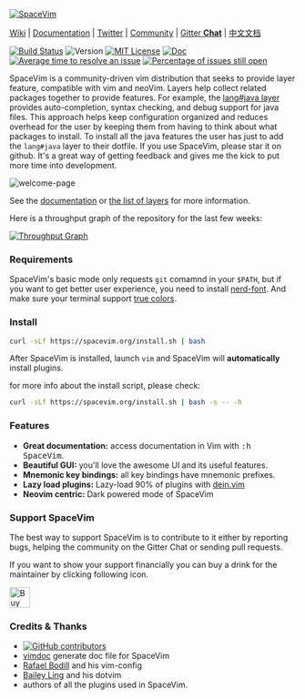[![SpaceVim](https://spacevim.org/logo.png)](https://spacevim.org)

[Wiki](https://github.com/SpaceVim/SpaceVim/wiki) |
[Documentation](http://spacevim.org/documentation/) |
[Twitter](https://twitter.com/SpaceVim) |
[Community](https://spacevim.org/community/) |
[Gitter **Chat**](https://gitter.im/SpaceVim/SpaceVim) |
[中文文档](http://spacevim.org/README_zh_cn/)

[![Build Status](https://travis-ci.org/SpaceVim/SpaceVim.svg?branch=dev)](https://travis-ci.org/SpaceVim/SpaceVim)
![Version](https://img.shields.io/badge/version-0.5.0--dev-FF00CC.svg)
[![MIT License](https://img.shields.io/badge/license-MIT-blue.svg)](LICENSE)
[![Doc](https://img.shields.io/badge/doc-%3Ah%20SpaceVim-orange.svg)](doc/SpaceVim.txt)
[![Average time to resolve an issue](http://isitmaintained.com/badge/resolution/SpaceVim/SpaceVim.svg)](http://isitmaintained.com/project/SpaceVim/SpaceVim "Average time to resolve an issue")
[![Percentage of issues still open](http://isitmaintained.com/badge/open/SpaceVim/SpaceVim.svg)](http://isitmaintained.com/project/SpaceVim/SpaceVim "Percentage of issues still open")

SpaceVim is a community-driven vim distribution that seeks to provide layer feature, compatible with vim and neoVim. Layers help collect related packages together to provide features. For example, the [lang#java layer](http://spacevim.org/layers/lang/java/) provides auto-completion, syntax checking, and debug support for java files. This approach helps keep configuration organized and reduces overhead for the user by keeping them from having to think about what packages to install. To install all the java features the user has just to add the `lang#java` layer to their dotfile. If you use SpaceVim, please star it on github. It's a great way of getting feedback and gives me the kick to put more time into development.

![welcome-page](https://cloud.githubusercontent.com/assets/13142418/26402270/28ad72b8-40bc-11e7-945e-003f41e057be.png)


See the [documentation](https://spacevim.org/documentation) or [the list of layers](http://spacevim.org/layers/) for more information.

Here is a throughput graph of the repository for the last few weeks:

[![Throughput Graph](https://graphs.waffle.io/SpaceVim/SpaceVim/throughput.svg)](https://waffle.io/SpaceVim/SpaceVim/metrics/throughput)


### Requirements

SpaceVim's basic mode only requests `git` comamnd in your `$PATH`, but if you want to get better user experience, you need to install [nerd-font](https://github.com/ryanoasis/nerd-fonts). And make sure your terminal support [true colors](https://gist.github.com/XVilka/8346728).

### Install

```bash
curl -sLf https://spacevim.org/install.sh | bash
```

After SpaceVim is installed, launch `vim` and SpaceVim will **automatically** install plugins.

for more info about the install script, please check:

```bash
curl -sLf https://spacevim.org/install.sh | bash -s -- -h
```

### Features

- **Great documentation:** access documentation in Vim with
    <kbd>:h SpaceVim</kbd>.
- **Beautiful GUI:** you'll love the awesome UI and its useful features.
- **Mnemonic key bindings:** all key bindings have mnemonic prefixes.
- **Lazy load plugins:** Lazy-load 90% of plugins with [dein.vim](https://github.com/Shougo/dein.vim)
- **Neovim centric:** Dark powered mode of SpaceVim

### Support SpaceVim

The best way to support SpaceVim is to contribute to it either by reporting bugs, helping the community on the Gitter Chat or sending pull requests.

If you want to show your support financially you can  buy a drink for the maintainer by clicking following icon.

<a href='https://ko-fi.com/A538L6H' target='_blank'><img height='36' style='border:0px;height:36px;' src='https://az743702.vo.msecnd.net/cdn/kofi4.png?v=f' border='0' alt='Buy Me a Coffee at ko-fi.com' /></a>

### Credits & Thanks

- [![GitHub contributors](https://img.shields.io/github/contributors/SpaceVim/SpaceVim.svg)](https://github.com/SpaceVim/SpaceVim/graphs/contributors)
- [vimdoc](https://github.com/google/vimdoc) generate doc file for SpaceVim
- [Rafael Bodill](https://github.com/rafi) and his vim-config
- [Bailey Ling](https://github.com/bling) and his dotvim
- authors of all the plugins used in SpaceVim.
